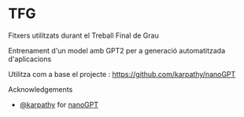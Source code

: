 # TFG
Fitxers utilitzats durant el Treball Final de Grau

Entrenament d'un model amb GPT2 per a generació automatitzada d'aplicacions 

Utilitza com a base el projecte : https://github.com/karpathy/nanoGPT



Acknowledgements

- [@karpathy](https://github.com/karpathy) for [nanoGPT](https://github.com/karpathy/nanoGPT)
